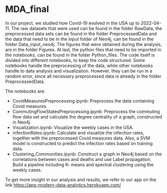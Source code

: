 # MDA_final
In our project, we studied how Covid-19 evolved in the USA up to 2022-04-11. The raw datasets that were used can be found in the folder RawData, the preprocessed data sets can be found in the folder PreprocessedData and the data that need to be in the input folder of Neo4j, can be found in the folder Data_input_neo4j. The figures that were obtained during the analysis, are in the folder Figures. At last, the python files that need to be imported in the notebooks, can be found in the folder Python_files. The code itself is divided into different notebooks, to keep the code structured. Some notebooks handle the preprocessing of the data, while other notebooks handle to data analysis and visualization. However, they can be run in a random error, since all necessary preprocessed data is already in the folder PreprocessedData.

The notebooks are:
  - CovidMeasuresPreprocessing.ipynb: Preprocess the data containing Covid measures.
  - CommutingFlowStatesPreprocessing.ipynb: Preprocess the commuting flow data set and calculate the degree centrality of a graph, constructed in Neo4j.
  - Visualization.ipynb: Visualize the weekly cases in the USA.
  - infectionRates.ipynb: Calculate and visualize the infection rates, together with the preprocessed Covid measures data. Also, a SVM model is constructed to predict       the infection rates based on training data. 
  - Clustering_Communities.ipynb: Construct a graph in Neo4j based on the correlations between cases and deaths and use Label propagation. Build a pipeline including K-
    means and spectral clustering using the weekly cases.

To get more insight in our analysis and results, we refer to our app on the link https://app-modern-data-analytics.herokuapp.com/
